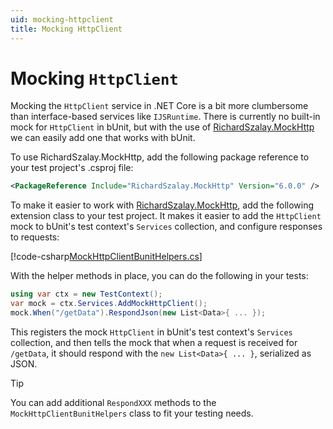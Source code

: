 ```yaml
---
uid: mocking-httpclient
title: Mocking HttpClient
---
```


# Mocking `HttpClient`

Mocking the `HttpClient` service in .NET Core is a bit more clumbersome than interface-based services like `IJSRuntime`. 
There is currently no built-in mock for `HttpClient` in bUnit, but with the use of 
[RichardSzalay.MockHttp](https://www.nuget.org/packages/RichardSzalay.MockHttp/) we can easily add one that works
with bUnit.

To use RichardSzalay.MockHttp, add the following package reference to your test project's .csproj file:

```xml
<PackageReference Include="RichardSzalay.MockHttp" Version="6.0.0" />
```

To make it easier to work with [RichardSzalay.MockHttp](https://www.nuget.org/packages/RichardSzalay.MockHttp/), add 
the following extension class to your test project. It makes it easier to add the `HttpClient` mock to 
bUnit's test context's `Services` collection, and configure responses to requests:

[!code-csharp[MockHttpClientBunitHelpers.cs](../../../samples/tests/xunit/MockHttpClientBunitHelpers.cs?start=3&end=46)]

With the helper methods in place, you can do the following in your tests:

```csharp
using var ctx = new TestContext();
var mock = ctx.Services.AddMockHttpClient();
mock.When("/getData").RespondJson(new List<Data>{ ... });
```

This registers the mock `HttpClient` in bUnit's test context's `Services` collection, and then tells the mock that when a request is received for `/getData`, it should respond with the `new List<Data>{ ... }`, serialized as JSON.

> [!TIP]
> You can add additional `RespondXXX` methods to the `MockHttpClientBunitHelpers` class to fit your testing needs.